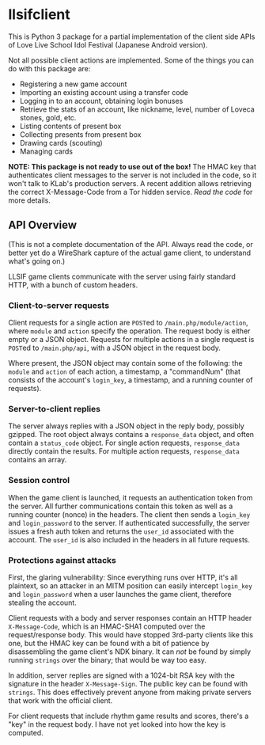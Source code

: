 # llsifclient

This is Python 3 package for a partial implementation of the client side APIs of Love Live School Idol Festival (Japanese Android version).

Not all possible client actions are implemented. Some of the things you can do with this package are:

* Registering a new game account
* Importing an existing account using a transfer code
* Logging in to an account, obtaining login bonuses
* Retrieve the stats of an account, like nickname, level, number of Loveca stones, gold, etc.
* Listing contents of present box
* Collecting presents from present box
* Drawing cards (scouting)
* Managing cards

**NOTE: This package is not ready to use out of the box!** The HMAC key that authenticates client messages to the server is not included in the code, so it won't talk to KLab's production servers. A recent addition allows retrieving the correct X-Message-Code from a Tor hidden service. *Read the code* for more details.

## API Overview

(This is not a complete documentation of the API. Always read the code, or better yet do a WireShark capture of the actual game client, to understand what's going on.)

LLSIF game clients communicate with the server using fairly standard HTTP, with a bunch of custom headers.

### Client-to-server requests

Client requests for a single action are `POST`ed to `/main.php/module/action`, where `module` and `action` specify the operation. The request body is either empty or a JSON object. Requests for multiple actions in a single request is `POST`ed to `/main.php/api`, with a JSON object in the request body.

Where present, the JSON object may contain some of the following: the `module` and `action` of each action, a timestamp, a "commandNum" (that consists of the account's `login_key`, a timestamp, and a running counter of requests).

### Server-to-client replies

The server always replies with a JSON object in the reply body, possibly gzipped. The root object always contains a `response_data` object, and often contain a `status_code` object. For single action requests, `response_data` directly contain the results. For multiple action requests, `response_data` contains an array.

### Session control

When the game client is launched, it requests an authentication token from the server. All further communications contain this token as well as a running counter (nonce) in the headers. The client then sends a `login_key` and `login_password` to the server. If authenticated successfully, the server issues a fresh auth token and returns the `user_id` associated with the account. The `user_id` is also included in the headers in all future requests.

### Protections against attacks

First, the glaring vulnerability: Since everything runs over HTTP, it's all plaintext, so an attacker in an MITM position can easily intercept `login_key` and `login_password` when a user launches the game client, therefore stealing the account.

Client requests with a body and server responses contain an HTTP header `X-Message-Code`, which is an HMAC-SHA1 computed over the request/response body. This would have stopped 3rd-party clients like this one, but the HMAC key can be found with a bit of patience by disassembling the game client's NDK binary. It can *not* be found by simply running `strings` over the binary; that would be way too easy.

In addition, server replies are signed with a 1024-bit RSA key with the signature in the header `X-Message-Sign`. The public key can be found with `strings`. This does effectively prevent anyone from making private servers that work with the official client.

For client requests that include rhythm game results and scores, there's a "key" in the request body. I have not yet looked into how the key is computed.
